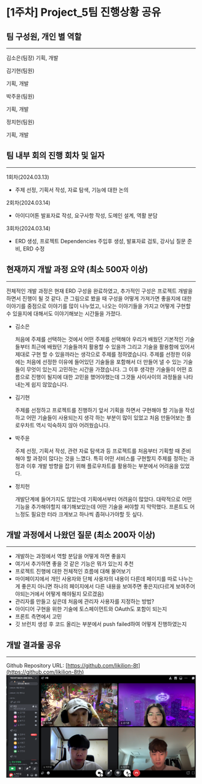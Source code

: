 # [1주차] Project_5팀 진행상황 공유

## 팀 구성원, 개인 별 역할

---

김소은(팀장)
기획, 개발

김기현(팀원)

기획, 개발

박주윤(팀원)

기획, 개발

정치헌(팀원)

기획, 개발

## 팀 내부 회의 진행 회차 및 일자

---

1회차(2024.03.13)

- 주제 선정, 기획서 작성, 자료 탐색, 기능에 대한 논의

2회차(2024.03.14)

- 아이디어톤 발표자료 작성, 요구사항 작성, 도메인 설계, 역활 분담

3회차(2024.03.14)

- ERD 생성, 프로젝트 Dependencies 주입후 생성, 발표자료 검토, 강사님 질문 준비, ERD 수정

## 현재까지 개발 과정 요약 (최소 500자 이상)

---
전체적인 개발 과정은 현재 ERD 구성을 완료하였고, 추가적인 구성은 프로젝트 개발을 하면서 진행이 될 것 같다. 큰 그림으로 봤을 때 구성을 어떻게 가져가면 좋을지에 대한 이야기를 
중점으로 이야기를 많이 나누었고, 나오는 이야기들을 가지고 어떻게 구현할 수 있을지에 대해서도 이야기해보는 시간들을 가졌다.

- 김소은

  처음에 주제를 선택하는 것에서 어떤 주제를 선택해야 우리가 배웠던 기본적인 기술들부터 최근에 배웠던 기술들까지 활용할 수 있을까 그리고 기술을 활용함에 있어서 제대로 구현 할 수 있을까라는 생각으로 주제를 정하였습니다. 주제를 선정한 이유에는 처음에 선정한 이유에 들어있던 기술들을 포함해서 더 만들어 낼 수 있는 기술들이 무엇이 있는지 고민하는 시간을 가졌습니다. 그 이후 생각한 기술들이 어떤 흐름으로 진행이 될지에 대한 고민을 했어야했는데 그것들 사이사이의 과정들을 나타내는게 쉽지 않았습니다.

- 김기현

  주제를 선정하고 프로젝트를 진행하기 앞서 기획을 하면서 구현해야 할 기능을 작성하고 어떤 기술들이 사용되는지 생각 하는 부분이 많이 있었고 처음 만들어보는 플로우차트 역시 익숙하지 않아 어려웠습니다.

- 박주윤

  주제 선정, 기획서 작성, 관련 자료 탐색과 등 프로젝트를 처음부터 기획할 때 준비해야 할 과정이 많다는 것을 느꼈다. 특히 어떤 서비스를 구현할지 주제를 정하는 과정과 이후 개발 방향을 잡기 위해 플로우차트를 활용하는 부분에서 어려움을 있었다.

- 정치헌

  개발단계에 들어가지도 않았는데 기획에서부터 어려움이 많았다. 대략적으로 어떤 기능을 추가해야할지 얘기해보았는데 어떤 기술을 써야할 지 막막했다. 프론트도 어느정도 필요한 터라 크게보고 하나씩 좁혀나가야할 듯 싶다.


## 개발 과정에서 나왔던 질문 (최소 200자 이상)

--- 

- 개발하는 과정에서 역할 분담을 어떻게 하면 좋을지
- 여기서 추가하면 좋을 것 같은 기능은 뭐가 있는지 추천
- 프로젝트 진행에 대한 전체적인 흐름에 대해 물어보기
- 마이페이지에서 개인 사용자와 단체 사용자의 내용이 다른데
  페이지를 따로 나누는게 좋은지 아니면 하나의 페이지에서 다른 내용을 보여주면 좋은지(다르게 보여주어야되는거에서 어떻게 해야될지 모르겠음)
- 관리자를 만들고 싶은데 처음에 관리자 사용자를 지정하는 방법?
- 아이디어 구현을 위한 기술에 토스페이먼트와 OAuth도 포함이 되는지
- 프론트 측면에서 고민
- 깃 브런치 생성 후 코드 올리는 부분에서 push failed하여 어떻게 진행하였는지

## 개발 결과물 공유

---

Github Repository URL: [https://github.com/likilion-8t](https://github.com/likilion-8th)
![image](../assets/weekly1.png)